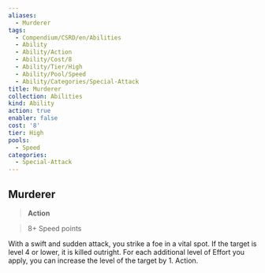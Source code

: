 ```yaml
---
aliases:
  - Murderer
tags:
  - Compendium/CSRD/en/Abilities
  - Ability
  - Ability/Action
  - Ability/Cost/8
  - Ability/Tier/High
  - Ability/Pool/Speed
  - Ability/Categories/Special-Attack
title: Murderer
collection: Abilities
kind: Ability
action: true
enabler: false
cost: '8'
tier: High
pools:
  - Speed
categories:
  - Special-Attack
---
```

## Murderer    
>**Action**    
>8+ Speed points  
    
With a swift and sudden attack, you strike a foe in a vital spot. If the target is level 4 or lower, it is killed outright. For each additional level of Effort you apply, you can increase the level of the target by 1. Action.